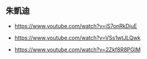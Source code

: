 
## 朱凱迪

- https://www.youtube.com/watch?v=iS7onRkDjuE

- https://www.youtube.com/watch?v=VSs1wtJLQwk

- https://www.youtube.com/watch?v=2Zkf8R8PGIM